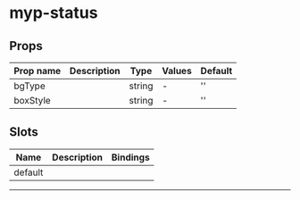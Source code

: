 # myp-status

## Props

| Prop name | Description | Type   | Values | Default |
| --------- | ----------- | ------ | ------ | ------- |
| bgType    |             | string | -      | ''      |
| boxStyle  |             | string | -      | ''      |

## Slots

| Name    | Description | Bindings |
| ------- | ----------- | -------- |
| default |             |          |

---
